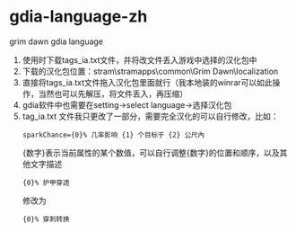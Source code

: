 # gdia-language-zh
grim dawn gdia language

1. 使用时下载tags_ia.txt文件，并将改文件丢入游戏中选择的汉化包中
2. 下载的汉化包位置：stram\stramapps\common\Grim Dawn\localization 
3. 直接将tags_ia.txt文件拖入汉化包里面就行（我本地装的winrar可以如此操作，当然也可以先解压，将文件丢入，再压缩）
4. gdia软件中也需要在setting->select language->选择汉化包
5. tag_ia.txt 文件我只更改了一部分，需要完全汉化的可以自行修改，比如： 
   ```
   sparkChance={0}% 几率影响 {1} 个目标于 {2} 公尺內
   ```
   {数字}表示当前属性的某个数值，可以自行调整{数字}的位置和顺序，以及其他文字描述
   ```
   {0}% 护甲穿透
   ```
   修改为 
   ```
   {0}% 穿刺转换
   ```
